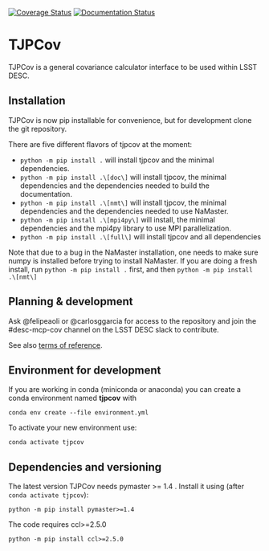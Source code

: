 [![Coverage Status](https://coveralls.io/repos/github/LSSTDESC/TJPCov/badge.svg?branch=master)](https://coveralls.io/github/LSSTDESC/TJPCov?branch=master)
[![Documentation Status](https://readthedocs.org/projects/tjpcov/badge/?version=latest)](https://tjpcov.readthedocs.io/en/latest/?badge=latest)

# TJPCov

TJPCov is a general covariance calculator interface to be used within LSST DESC.

## Installation

TJPCov is now pip installable for convenience, but for development
clone the git repository.

There are five different flavors of tjpcov at the moment:
 - `python -m pip install .` will install tjpcov and the minimal dependencies.
 - `python -m pip install .\[doc\]` will install tjpcov, the minimal
     dependencies and the dependencies needed to build the documentation.
 - `python -m pip install .\[nmt\]` will install tjpcov, the minimal
     dependencies and the dependencies needed to use NaMaster.
 - `python -m pip install .\[mpi4py\]` will install, the minimal
     dependencies and the mpi4py library to use MPI parallelization.
 - `python -m pip install .\[full\]` will install tjpcov and all dependencies

Note that due to a bug in the NaMaster installation, one needs to make sure
numpy is installed before trying to install NaMaster. If you are doing a fresh
install, run `python -m pip install .` first, and then `python -m pip install .\[nmt\]`

## Planning & development

Ask @felipeaoli or @carlosggarcia for access to the repository and join the #desc-mcp-cov channel on the LSST DESC slack to contribute.

See also [terms of reference](https://github.com/LSSTDESC/TJPCov/blob/master/doc/Terms_of_Reference.md).

## Environment for development
If you are working in conda (miniconda or anaconda) you can create a conda environment named **tjpcov** with 
```
conda env create --file environment.yml
```

To activate your new environment use:

```
conda activate tjpcov
```

## Dependencies and versioning
The latest version TJPCov needs pymaster >= 1.4 . Install it using (after `conda activate tjpcov`): 

```
python -m pip install pymaster>=1.4
```
The code requires ccl>=2.5.0
```
python -m pip install ccl>=2.5.0
```

